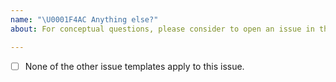 ```yaml
---
name: "\U0001F4AC Anything else?"
about: For conceptual questions, please consider to open an issue in the documentation repository.

---
```

<!--
Thanks for contributing to the project 🙌 ❤️

Before opening a new issue, please make sure that we do not have any duplicates already open. You can ensure this by searching the issue list for this repository. If there is a duplicate, please close your issue and add a comment to the existing issue instead.

Also, be sure to check our readme first: https://github.com/corona-warn-app/cwa-app-ios
-->

* [ ] None of the other issue templates apply to this issue.
